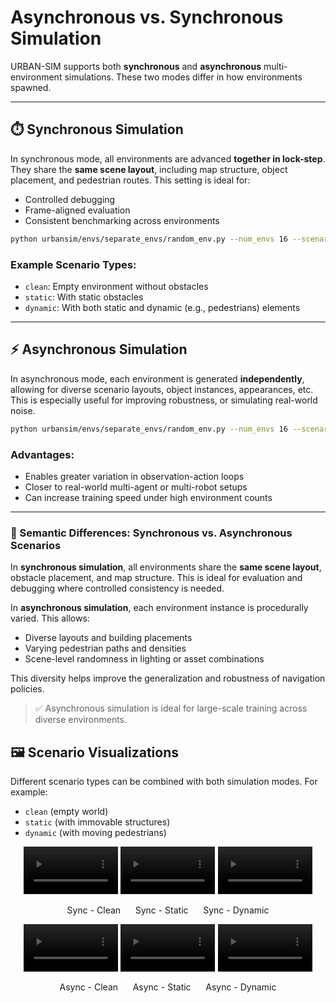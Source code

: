 
# Asynchronous vs. Synchronous Simulation

URBAN-SIM supports both **synchronous** and **asynchronous** multi-environment simulations. These two modes differ in how environments spawned.

---

## ⏱️ Synchronous Simulation

In synchronous mode, all environments are advanced **together in lock-step**. They share the **same scene layout**, including map structure, object placement, and pedestrian routes. This setting is ideal for:
- Controlled debugging
- Frame-aligned evaluation
- Consistent benchmarking across environments

```bash
python urbansim/envs/separate_envs/random_env.py --num_envs 16 --scenario_type {clean,static,dynamic}
```

### Example Scenario Types:
- `clean`: Empty environment without obstacles
- `static`: With static obstacles
- `dynamic`: With both static and dynamic (e.g., pedestrians) elements

---

## ⚡ Asynchronous Simulation

In asynchronous mode, each environment is generated **independently**, allowing for diverse scenario layouts, object instances, appearances, etc. This is especially useful for improving robustness, or simulating real-world noise.

```bash
python urbansim/envs/separate_envs/random_env.py --num_envs 16 --scenario_type {clean,static,dynamic} --use_async
```

### Advantages:
- Enables greater variation in observation-action loops
- Closer to real-world multi-agent or multi-robot setups
- Can increase training speed under high environment counts

---

### 🔄 Semantic Differences: Synchronous vs. Asynchronous Scenarios

In **synchronous simulation**, all environments share the **same scene layout**, obstacle placement, and map structure. This is ideal for evaluation and debugging where controlled consistency is needed.

In **asynchronous simulation**, each environment instance is procedurally varied. This allows:
- Diverse layouts and building placements
- Varying pedestrian paths and densities
- Scene-level randomness in lighting or asset combinations

This diversity helps improve the generalization and robustness of navigation policies.

> ✅ Asynchronous simulation is ideal for large-scale training across diverse environments.

## 🖼️ Scenario Visualizations

Different scenario types can be combined with both simulation modes. For example:

- `clean` (empty world)
- `static` (with immovable structures)
- `dynamic` (with moving pedestrians)

<div align="center">
  <video src="./assets/sync_clean.mp4" width="30%" controls></video>
  <video src="./assets/sync_static.mp4" width="30%" controls></video>
  <video src="./assets/sync_dynamic.mp4" width="30%" controls></video>
  <br>
  <p>Sync - Clean &nbsp;&nbsp;&nbsp;&nbsp; Sync - Static &nbsp;&nbsp;&nbsp;&nbsp; Sync - Dynamic</p>
</div>

<div align="center">
  <video src="./assets/async_clean.mp4" width="30%" controls></video>
  <video src="./assets/async_static.mp4" width="30%" controls></video>
  <video src="./assets/async_dynamic.mp4" width="30%" controls></video>
  <br>
  <p>Async - Clean &nbsp;&nbsp;&nbsp;&nbsp; Async - Static &nbsp;&nbsp;&nbsp;&nbsp; Async - Dynamic</p>
</div>

